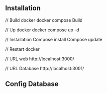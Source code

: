 ## Installation

// Build docker
docker compose Build

// Up docker 
docker compose up -d

// Installation
Compose install
Compose update

// Restart docker

// URL web
http://localhost:3000/

// URL Database
http://localhost:3001/

## Config Database

 




